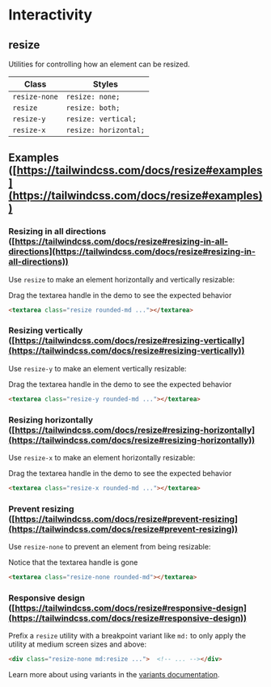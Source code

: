 # Interactivity

## resize

Utilities for controlling how an element can be resized.

| Class         | Styles             |
|---------------|--------------------|
| `resize-none` | `resize: none;`   |
| `resize`      | `resize: both;`   |
| `resize-y`    | `resize: vertical;` |
| `resize-x`    | `resize: horizontal;` |

## Examples ([https://tailwindcss.com/docs/resize#examples](https://tailwindcss.com/docs/resize#examples))

### Resizing in all directions ([https://tailwindcss.com/docs/resize#resizing-in-all-directions](https://tailwindcss.com/docs/resize#resizing-in-all-directions))

Use `resize` to make an element horizontally and vertically resizable:

Drag the textarea handle in the demo to see the expected behavior

```html
<textarea class="resize rounded-md ..."></textarea>
```

### Resizing vertically ([https://tailwindcss.com/docs/resize#resizing-vertically](https://tailwindcss.com/docs/resize#resizing-vertically))

Use `resize-y` to make an element vertically resizable:

Drag the textarea handle in the demo to see the expected behavior

```html
<textarea class="resize-y rounded-md ..."></textarea>
```

### Resizing horizontally ([https://tailwindcss.com/docs/resize#resizing-horizontally](https://tailwindcss.com/docs/resize#resizing-horizontally))

Use `resize-x` to make an element horizontally resizable:

Drag the textarea handle in the demo to see the expected behavior

```html
<textarea class="resize-x rounded-md ..."></textarea>
```

### Prevent resizing ([https://tailwindcss.com/docs/resize#prevent-resizing](https://tailwindcss.com/docs/resize#prevent-resizing))

Use `resize-none` to prevent an element from being resizable:

Notice that the textarea handle is gone

```html
<textarea class="resize-none rounded-md"></textarea>
```

### Responsive design ([https://tailwindcss.com/docs/resize#responsive-design](https://tailwindcss.com/docs/resize#responsive-design))

Prefix a `resize` utility with a breakpoint variant like `md:` to only apply the utility at medium screen sizes and above:

```html
<div class="resize-none md:resize ...">  <!-- ... --></div>
```

Learn more about using variants in the [variants documentation](https://tailwindcss.com/docs/hover-focus-and-other-states).

